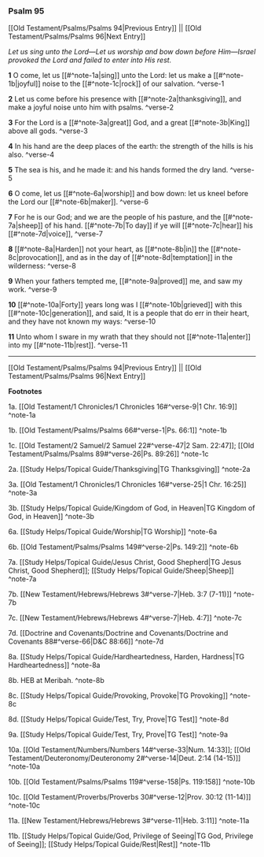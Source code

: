 ### Psalm 95

[[Old Testament/Psalms/Psalms 94|Previous Entry]]  ||  [[Old Testament/Psalms/Psalms 96|Next Entry]]

*Let us sing unto the Lord—Let us worship and bow down before Him—Israel provoked the Lord and failed to enter into His rest.*

**1**  O come, let us [[#^note-1a|sing]] unto the Lord: let us make a [[#^note-1b|joyful]] noise to the [[#^note-1c|rock]] of our salvation. ^verse-1

**2**  Let us come before his presence with [[#^note-2a|thanksgiving]], and make a joyful noise unto him with psalms. ^verse-2

**3**  For the Lord is a [[#^note-3a|great]] God, and a great [[#^note-3b|King]] above all gods. ^verse-3

**4**  In his hand are the deep places of the earth: the strength of the hills is his also. ^verse-4

**5**  The sea is his, and he made it: and his hands formed the dry land. ^verse-5

**6**  O come, let us [[#^note-6a|worship]] and bow down: let us kneel before the Lord our [[#^note-6b|maker]]. ^verse-6

**7**  For he is our God; and we are the people of his pasture, and the [[#^note-7a|sheep]] of his hand. [[#^note-7b|To day]] if ye will [[#^note-7c|hear]] his [[#^note-7d|voice]], ^verse-7

**8**  [[#^note-8a|Harden]] not your heart, as [[#^note-8b|in]] the [[#^note-8c|provocation]], and as in the day of [[#^note-8d|temptation]] in the wilderness: ^verse-8

**9**  When your fathers tempted me, [[#^note-9a|proved]] me, and saw my work. ^verse-9

**10**  [[#^note-10a|Forty]] years long was I [[#^note-10b|grieved]] with this [[#^note-10c|generation]], and said, It is a people that do err in their heart, and they have not known my ways: ^verse-10

**11**  Unto whom I sware in my wrath that they should not [[#^note-11a|enter]] into my [[#^note-11b|rest]]. ^verse-11


---
[[Old Testament/Psalms/Psalms 94|Previous Entry]]  ||  [[Old Testament/Psalms/Psalms 96|Next Entry]]


**Footnotes**


1a. [[Old Testament/1 Chronicles/1 Chronicles 16#^verse-9|1 Chr. 16:9]] ^note-1a

1b. [[Old Testament/Psalms/Psalms 66#^verse-1|Ps. 66:1]] ^note-1b

1c. [[Old Testament/2 Samuel/2 Samuel 22#^verse-47|2 Sam. 22:47]]; [[Old Testament/Psalms/Psalms 89#^verse-26|Ps. 89:26]] ^note-1c

2a. [[Study Helps/Topical Guide/Thanksgiving|TG Thanksgiving]] ^note-2a

3a. [[Old Testament/1 Chronicles/1 Chronicles 16#^verse-25|1 Chr. 16:25]] ^note-3a

3b. [[Study Helps/Topical Guide/Kingdom of God, in Heaven|TG Kingdom of God, in Heaven]] ^note-3b

6a. [[Study Helps/Topical Guide/Worship|TG Worship]] ^note-6a

6b. [[Old Testament/Psalms/Psalms 149#^verse-2|Ps. 149:2]] ^note-6b

7a. [[Study Helps/Topical Guide/Jesus Christ, Good Shepherd|TG Jesus Christ, Good Shepherd]]; [[Study Helps/Topical Guide/Sheep|Sheep]] ^note-7a

7b. [[New Testament/Hebrews/Hebrews 3#^verse-7|Heb. 3:7 (7-11)]] ^note-7b

7c. [[New Testament/Hebrews/Hebrews 4#^verse-7|Heb. 4:7]] ^note-7c

7d. [[Doctrine and Covenants/Doctrine and Covenants/Doctrine and Covenants 88#^verse-66|D&C 88:66]] ^note-7d

8a. [[Study Helps/Topical Guide/Hardheartedness, Harden, Hardness|TG Hardheartedness]] ^note-8a

8b. HEB at Meribah. ^note-8b

8c. [[Study Helps/Topical Guide/Provoking, Provoke|TG Provoking]] ^note-8c

8d. [[Study Helps/Topical Guide/Test, Try, Prove|TG Test]] ^note-8d

9a. [[Study Helps/Topical Guide/Test, Try, Prove|TG Test]] ^note-9a

10a. [[Old Testament/Numbers/Numbers 14#^verse-33|Num. 14:33]]; [[Old Testament/Deuteronomy/Deuteronomy 2#^verse-14|Deut. 2:14 (14-15)]] ^note-10a

10b. [[Old Testament/Psalms/Psalms 119#^verse-158|Ps. 119:158]] ^note-10b

10c. [[Old Testament/Proverbs/Proverbs 30#^verse-12|Prov. 30:12 (11-14)]] ^note-10c

11a. [[New Testament/Hebrews/Hebrews 3#^verse-11|Heb. 3:11]] ^note-11a

11b. [[Study Helps/Topical Guide/God, Privilege of Seeing|TG God, Privilege of Seeing]]; [[Study Helps/Topical Guide/Rest|Rest]] ^note-11b
